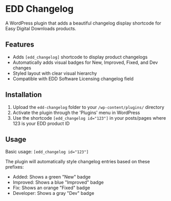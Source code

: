 # EDD Changelog
A WordPress plugin that adds a beautiful changelog display shortcode for Easy Digital Downloads products.

## Features
- Adds `[edd_changelog]` shortcode to display product changelogs
- Automatically adds visual badges for New, Improved, Fixed, and Dev changes
- Styled layout with clear visual hierarchy
- Compatible with EDD Software Licensing changelog field

## Installation
1. Upload the `edd-changelog` folder to your `/wp-content/plugins/` directory
2. Activate the plugin through the 'Plugins' menu in WordPress
3. Use the shortcode `[edd_changelog id="123"]` in your posts/pages where 123 is your EDD product ID

## Usage
Basic usage: `[edd_changelog id="123"]`

The plugin will automatically style changelog entries based on these prefixes:
- Added: Shows a green "New" badge
- Improved: Shows a blue "Improved" badge  
- Fix: Shows an orange "Fixed" badge
- Developer: Shows a gray "Dev" badge 